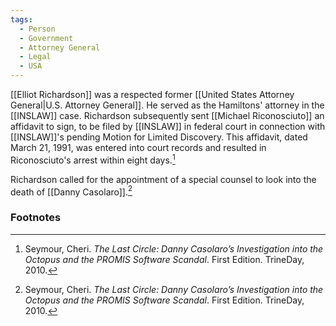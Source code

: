 ```yaml
---
tags:
  - Person
  - Government
  - Attorney General
  - Legal
  - USA
---
```


[[Elliot Richardson]] was a respected former [[United States Attorney General|U.S. Attorney General]]. He served as the Hamiltons' attorney in the [[INSLAW]] case. Richardson subsequently sent [[Michael Riconosciuto]] an affidavit to sign, to be filed by [[INSLAW]] in federal court in connection with [[INSLAW]]'s pending Motion for Limited Discovery. This affidavit, dated March 21, 1991, was entered into court records and resulted in Riconosciuto's arrest within eight days.[^1]

Richardson called for the appointment of a special counsel to look into the death of [[Danny Casolaro]].[^1]

### Footnotes

[^1]: Seymour, Cheri. *The Last Circle: Danny Casolaro’s Investigation into the Octopus and the PROMIS Software Scandal*. First Edition. TrineDay, 2010.